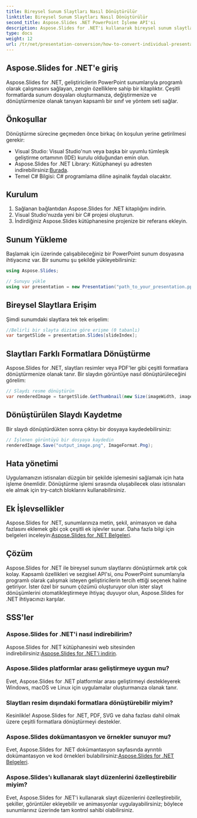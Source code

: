 ```yaml
---
title: Bireysel Sunum Slaytları Nasıl Dönüştürülür
linktitle: Bireysel Sunum Slaytları Nasıl Dönüştürülür
second_title: Aspose.Slides .NET PowerPoint İşleme API'si
description: Aspose.Slides for .NET'i kullanarak bireysel sunum slaytlarını zahmetsizce nasıl dönüştürebileceğinizi öğrenin. Slaytları programlı bir şekilde oluşturun, düzenleyin ve kaydedin.
type: docs
weight: 12
url: /tr/net/presentation-conversion/how-to-convert-individual-presentation-slides/
---
```


## Aspose.Slides for .NET'e giriş

Aspose.Slides for .NET, geliştiricilerin PowerPoint sunumlarıyla programlı olarak çalışmasını sağlayan, zengin özelliklere sahip bir kitaplıktır. Çeşitli formatlarda sunum dosyaları oluşturmanıza, değiştirmenize ve dönüştürmenize olanak tanıyan kapsamlı bir sınıf ve yöntem seti sağlar.

## Önkoşullar

Dönüştürme sürecine geçmeden önce birkaç ön koşulun yerine getirilmesi gerekir:

- Visual Studio: Visual Studio'nun veya başka bir uyumlu tümleşik geliştirme ortamının (IDE) kurulu olduğundan emin olun.
-  Aspose.Slides for .NET Library: Kütüphaneyi şu adresten indirebilirsiniz:[Burada](https://releases.aspose.com/slides/net).
- Temel C# Bilgisi: C# programlama diline aşinalık faydalı olacaktır.

## Kurulum

1. Sağlanan bağlantıdan Aspose.Slides for .NET kitaplığını indirin.
2. Visual Studio'nuzda yeni bir C# projesi oluşturun.
3. İndirdiğiniz Aspose.Slides kütüphanesine projenize bir referans ekleyin.

## Sunum Yükleme

Başlamak için üzerinde çalışabileceğiniz bir PowerPoint sunum dosyasına ihtiyacınız var. Bir sunumu şu şekilde yükleyebilirsiniz:

```csharp
using Aspose.Slides;

// Sunuyu yükle
using var presentation = new Presentation("path_to_your_presentation.pptx");
```

## Bireysel Slaytlara Erişim

Şimdi sunumdaki slaytlara tek tek erişelim:

```csharp
//Belirli bir slayta dizine göre erişme (0 tabanlı)
var targetSlide = presentation.Slides[slideIndex];
```

## Slaytları Farklı Formatlara Dönüştürme

Aspose.Slides for .NET, slaytları resimler veya PDF'ler gibi çeşitli formatlara dönüştürmenize olanak tanır. Bir slaydın görüntüye nasıl dönüştürüleceğini görelim:

```csharp
// Slaydı resme dönüştürün
var renderedImage = targetSlide.GetThumbnail(new Size(imageWidth, imageHeight));
```

## Dönüştürülen Slaydı Kaydetme

Bir slaydı dönüştürdükten sonra çıktıyı bir dosyaya kaydedebilirsiniz:

```csharp
// İşlenen görüntüyü bir dosyaya kaydedin
renderedImage.Save("output_image.png", ImageFormat.Png);
```

## Hata yönetimi

Uygulamanızın istisnaları düzgün bir şekilde işlemesini sağlamak için hata işleme önemlidir. Dönüştürme işlemi sırasında oluşabilecek olası istisnaları ele almak için try-catch bloklarını kullanabilirsiniz.

## Ek İşlevsellikler

 Aspose.Slides for .NET, sunumlarınıza metin, şekil, animasyon ve daha fazlasını eklemek gibi çok çeşitli ek işlevler sunar. Daha fazla bilgi için belgeleri inceleyin:[Aspose.Slides for .NET Belgeleri](https://reference.aspose.com/slides/net).

## Çözüm

Aspose.Slides for .NET ile bireysel sunum slaytlarını dönüştürmek artık çok kolay. Kapsamlı özellikleri ve sezgisel API'si, onu PowerPoint sunumlarıyla programlı olarak çalışmak isteyen geliştiricilerin tercih ettiği seçenek haline getiriyor. İster özel bir sunum çözümü oluşturuyor olun ister slayt dönüşümlerini otomatikleştirmeye ihtiyaç duyuyor olun, Aspose.Slides for .NET ihtiyacınızı karşılar.

## SSS'ler

### Aspose.Slides for .NET'i nasıl indirebilirim?

 Aspose.Slides for .NET kütüphanesini web sitesinden indirebilirsiniz:[Aspose.Slides for .NET'i indirin](https://releases.aspose.com/slides/net).

### Aspose.Slides platformlar arası geliştirmeye uygun mu?

Evet, Aspose.Slides for .NET platformlar arası geliştirmeyi destekleyerek Windows, macOS ve Linux için uygulamalar oluşturmanıza olanak tanır.

### Slaytları resim dışındaki formatlara dönüştürebilir miyim?

Kesinlikle! Aspose.Slides for .NET, PDF, SVG ve daha fazlası dahil olmak üzere çeşitli formatlara dönüştürmeyi destekler.

### Aspose.Slides dokümantasyon ve örnekler sunuyor mu?

 Evet, Aspose.Slides for .NET dokümantasyon sayfasında ayrıntılı dokümantasyon ve kod örnekleri bulabilirsiniz:[Aspose.Slides for .NET Belgeleri](https://reference.aspose.com/slides/net).

### Aspose.Slides'ı kullanarak slayt düzenlerini özelleştirebilir miyim?

Evet, Aspose.Slides for .NET'i kullanarak slayt düzenlerini özelleştirebilir, şekiller, görüntüler ekleyebilir ve animasyonlar uygulayabilirsiniz; böylece sunumlarınız üzerinde tam kontrol sahibi olabilirsiniz.